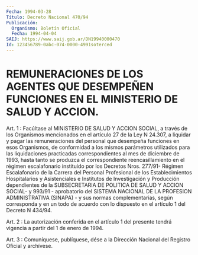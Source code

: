 ```yaml
---
Fecha: 1994-03-28
Título: Decreto Nacional 470/94
Publicación:
  Organismo: Boletín Oficial
  Fecha: 1994-04-04
SAIJ: https://www.saij.gob.ar/DN19940000470
Id: 123456789-0abc-074-0000-4991soterced
---
```

# REMUNERACIONES DE LOS AGENTES QUE DESEMPEÑEN FUNCIONES EN EL MINISTERIO DE SALUD Y ACCION.

<a id="1"></a>
Art.  1  : Facúltase al MINISTERIO DE SALUD Y ACCION SOCIAL, a través de los Organismos  mencionados en el artículo 27 de la Ley N 24.307, a liquidar y pagar  las  remuneraciones  del  personal  que desempeña  funciones  en  esos  Organismos,  de  conformidad  a los mismos  parámetros  utilizados  para  las liquidaciones practicadas correspondientes  al  mes  de diciembre de  1993,  hasta  tanto  se produzca  el  correspondiente    reencasillamiento  en  el  régimen escalafonario  instituido por los Decretos  Nros.  277/91-  Régimen Escalafonario  de  la  Carrera  del  Personal  Profesional  de  los Establecimientos  Hospitalarios  y  Asistenciales  e  Institutos de Investigación  y  Producción  dependientes  de la SUBSECRETARIA  DE POLITICA  DE  SALUD  Y  ACCION SOCIAL- y 993/91 -  aprobatorio  del SISTEMA NACIONAL DE LA PROFESION  ADMINISTRATIVA  (SINAPA)  - y sus normas  complementarias,  según corresponda y en un todo de acuerdo con lo dispuesto en el artículo 1 del Decreto N 434/94.

<a id="2"></a>
Art.  2  :  La  autorización  conferida  en  el artículo 1 del presente  tendrá  vigencia  a  partir  del  1  de  enero  de  1994.

<a id="3"></a>
Art. 3 : Comuníquese, publíquese, dése a la Dirección Nacional del Registro Oficial y archívese.